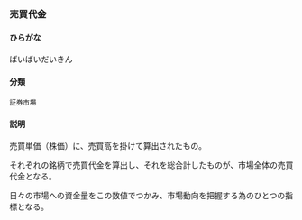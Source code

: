 <div style="display:none;">

## [あ行](securities-terms?id=あ行)
## [か行](securities-terms?id=か行)
## [さ行](securities-terms?id=さ行)
## [た行](securities-terms?id=た行)
## [な行](securities-terms?id=な行)
## [は行](securities-terms?id=は行)

</div>

### 売買代金

#### ひらがな

ばいばいだいきん

#### 分類

`証券市場`

#### 説明

売買単価（株価）に、売買高を掛けて算出されたもの。
それぞれの銘柄で売買代金を算出し、それを総合計したものが、市場全体の売買代金となる。
 
日々の市場への資金量をこの数値でつかみ、市場動向を把握する為のひとつの指標となる。
 


<div style="display:none;">

## [ま行](securities-terms?id=ま行)
## [や行](securities-terms?id=や行)
## [ら行](securities-terms?id=ら行)
## [わ行](securities-terms?id=わ行)
## [英数字・記号](securities-terms?id=英数字・記号)

</div>

